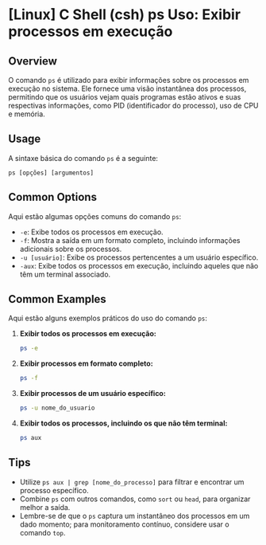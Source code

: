 # [Linux] C Shell (csh) ps Uso: Exibir processos em execução

## Overview
O comando `ps` é utilizado para exibir informações sobre os processos em execução no sistema. Ele fornece uma visão instantânea dos processos, permitindo que os usuários vejam quais programas estão ativos e suas respectivas informações, como PID (identificador do processo), uso de CPU e memória.

## Usage
A sintaxe básica do comando `ps` é a seguinte:

```
ps [opções] [argumentos]
```

## Common Options
Aqui estão algumas opções comuns do comando `ps`:

- `-e`: Exibe todos os processos em execução.
- `-f`: Mostra a saída em um formato completo, incluindo informações adicionais sobre os processos.
- `-u [usuário]`: Exibe os processos pertencentes a um usuário específico.
- `-aux`: Exibe todos os processos em execução, incluindo aqueles que não têm um terminal associado.

## Common Examples
Aqui estão alguns exemplos práticos do uso do comando `ps`:

1. **Exibir todos os processos em execução:**
   ```bash
   ps -e
   ```

2. **Exibir processos em formato completo:**
   ```bash
   ps -f
   ```

3. **Exibir processos de um usuário específico:**
   ```bash
   ps -u nome_do_usuario
   ```

4. **Exibir todos os processos, incluindo os que não têm terminal:**
   ```bash
   ps aux
   ```

## Tips
- Utilize `ps aux | grep [nome_do_processo]` para filtrar e encontrar um processo específico.
- Combine `ps` com outros comandos, como `sort` ou `head`, para organizar melhor a saída.
- Lembre-se de que o `ps` captura um instantâneo dos processos em um dado momento; para monitoramento contínuo, considere usar o comando `top`.